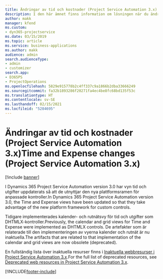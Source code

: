```yaml
---
title: Ändringar av tid och kostnader (Project Service Automation 3.x)
description: I den här ämnet finns information om lösningen när du ändrar tid och pengar.
author: makk
manager: kfend
ms.custom:
- dyn365-projectservice
ms.date: 03/15/2019
ms.topic: article
ms.service: business-applications
ms.author: makk
audience: admin
search.audienceType:
- admin
- customizer
search.app:
- D365PS
- ProjectOperations
ms.openlocfilehash: 5829e915778b2c4ff337c9a1866b2dba33666249
ms.sourcegitcommit: fa32b1893286f20271fa4ec4be8fc68bd135f53c
ms.translationtype: HT
ms.contentlocale: sv-SE
ms.lasthandoff: 02/15/2021
ms.locfileid: "5284695"
---
```

# <a name="time-and-expense-changes-project-service-automation-3x"></a><span data-ttu-id="651a2-103">Ändringar av tid och kostnader (Project Service Automation 3.x)</span><span class="sxs-lookup"><span data-stu-id="651a2-103">Time and Expense changes (Project Service Automation 3.x)</span></span>

[!include [banner](../../includes/psa-now-project-operations.md)]

<span data-ttu-id="651a2-104">I Dynamics 365 Project Service Automation version 3.0 har vyn tid och utgifter uppdaterats så att de utnyttjar den nya plattformsramen för anpassade kontroller.</span><span class="sxs-lookup"><span data-stu-id="651a2-104">In Dynamics 365 Project Service Automation version 3.0, the Time and Expense views have been updated so that they take advantage of the new platform framework for custom controls.</span></span>

<span data-ttu-id="651a2-105">Tidigare implementerades kalender- och rutnätsvy för tid och utgifter som DHTMLX-kontroller.</span><span class="sxs-lookup"><span data-stu-id="651a2-105">Previously, the calendar and grid views for Time and Expense were implemented as DHTMLX controls.</span></span> <span data-ttu-id="651a2-106">De artefakter som är relaterade till den implementeringen av vyerna kalender och rutnät är nu inaktuella.</span><span class="sxs-lookup"><span data-stu-id="651a2-106">The artifacts that are related to that implementation of the calendar and grid views are now obsolete (deprecated).</span></span>

<span data-ttu-id="651a2-107">En fullständig lista över inaktuella resurser finns i [Inaktuella webbresurser i Project Service Automation 3.x](web-resources-deprecated-v3.x.md).</span><span class="sxs-lookup"><span data-stu-id="651a2-107">For the full list of deprecated resources, see [Deprecated web resources in Project Service Automation 3.x](web-resources-deprecated-v3.x.md).</span></span>


[!INCLUDE[footer-include](../../includes/footer-banner.md)]
